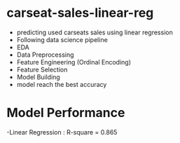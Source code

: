 # carseat-sales-linear-reg
- predicting used carseats sales using linear regression
- Following data science pipeline  
 - EDA
 - Data Preprocessing
  - Feature Engineering (Ordinal Encoding)
  - Feature Selection
  - Model Building
  - model reach the best accuracy
  
 # Model Performance
 -Linear Regression : R-square = 0.865
